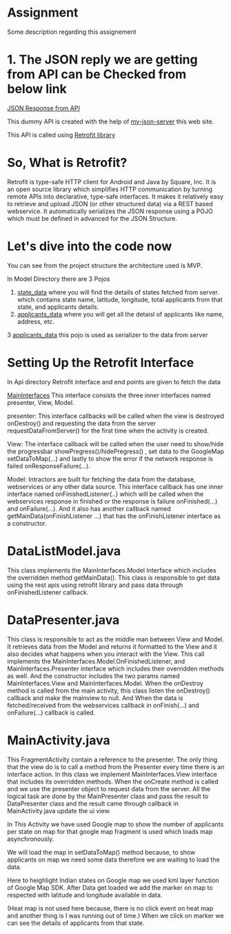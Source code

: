 # Assignment

Some description regarding this assignement 

# 1. The JSON reply we are getting from API can be Checked from below link
[JSON Response from API](https://my-json-server.typicode.com/prashsb/data/db)

This dummy API is created with the help of  [my-json-server](https://my-json-server.typicode.com) this web site.

This API is called using [Retrofit library](https://square.github.io/retrofit/)

# So, What is Retrofit?
Retrofit is type-safe HTTP client for Android and Java by Square, Inc. It is an open source library which simplifies HTTP communication by turning remote APIs into declarative, type-safe interfaces. It makes it relatively easy to retrieve and upload JSON (or other structured data) via a REST based webservice. It automatically serializes the JSON response using a POJO which must be defined in advanced for the JSON Structure.

# Let's dive into the code now

You can see from the project structure the architecture used is MVP.

In Model Directory there are 3 Pojos 
1. [state_data](https://github.com/prashsb/Assignment/blob/master/app/src/main/java/com/winjit/assignement/model/state_data.java) where you will find the details of states fetched from server.
which contains state name, latitude, longitude, total applicants from that state, and applicants details.
2. [applicants_data](https://github.com/prashsb/Assignment/blob/master/app/src/main/java/com/winjit/assignement/model/applicants_data.java) where you will get all the detaisl of applicants like name, address, etc.

3 [applicants_data](https://github.com/prashsb/Assignment/blob/master/app/src/main/java/com/winjit/assignement/model/Rest_model.java) this pojo is used as serializer to the data from server


# Setting Up the Retrofit Interface
In Api directory Retrofit interface and end points are given to fetch the data

[MainInterfaces](https://github.com/prashsb/Assignment/blob/master/app/src/main/java/com/winjit/assignement/MainInterfaces.java) This interface consists the three inner interfaces named presenter, View, Model.

presenter: This interface callbacks will be called when the view is destroyed onDestroy() and requesting the data from the server requestDataFromServer() for the first time when the activity is created.

View: The interface callback will be called when the user need to show/hide the progressbar showPregress()/hidePregress() , set data to the GoogleMap setDataToMap(…) and lastly to show the error if the network response is failed onResponseFailure(…).

Model: Intractors are built for fetching the data from the database, webservices or any other data source. This interface callback has one inner interface named onFinishedListener{..} which will be called when the webservices response in finished or the response is failure onFinished(…) and onFailure(…). And it also has another callback named getMainData(onFinishListener …) that has the onFinishListener interface as a constructor.

# DataListModel.java
This class implements the MainInterfaces.Model Interface which includes the overridden method getMainData(). This class is responsible to get data using the rest apis using retrofit library and pass data through onFinishedListener callback.

# DataPresenter.java
This class is responsible to act as the middle man between View and Model. It retrieves data from the Model and returns it formatted to the View and it also decides what happens when you interact with the View.
This call implements the MainInterfaces.Model.OnFinishedListener, and MainInterfaces.Presenter interface which includes their overridden methods as well. And the constructor includes the two params named MainInterfaces.View and MainInterfaces.Model.
When the onDestroy method is called from the main activity, this class listen the onDestroy() callback and make the mainview to null. And When the data is fetched/received from the webservices callback in  onFinish(…) and onFailure(…) callback is called.

# MainActivity.java
This FragmentActivity contain a reference to the presenter. The only thing that the view do is to call a method from the Presenter every time there is an interface action.
In this class we implement MainInterfaces.View interface that includes its overridden methods. When the onCreate method is called and we use the presenter object to request data from the server. All the logical task are done by the MainPresenter class and pass the result to DataPresenter class and the result came through callback in MainActivity.java update the ui view.

In This Activity we have used Google map to show the number of applicants per state on map for that google map fragment is used which loads map asynchronously.

We will load the map in setDataToMap() method because, to show applicants on map we need some data therefore we are waiting to load the data.

Here to heighlight Indian states on Google map we used kml layer function of Google Map SDK. After Data get loaded we add the marker on map to respected with latitude and longitude available in data.

(Heat map is not used here because, there is no click event on heat map and another thing is I was running out of time.) When we click on marker we can see the details of applicants from that state.

